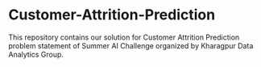 # Customer-Attrition-Prediction
This repository contains our solution for Customer Attrition Prediction problem statement of Summer AI Challenge organized by Kharagpur Data Analytics Group.
